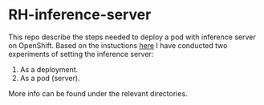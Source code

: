 # RH-inference-server

This repo describe the steps needed to deploy a pod with inference server on OpenShift.
Based on the instuctions [here](https://docs.redhat.com/en/documentation/red_hat_ai_inference_server/3.0/html-single/getting_started/index) I have conducted two experiments of setting the inference server:
1. As a deployment.
2. As a pod (server).

More info can be found under the relevant directories.


